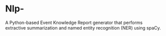# Nlp-
A Python-based Event Knowledge Report generator that performs extractive summarization and named entity recognition (NER) using spaCy.
